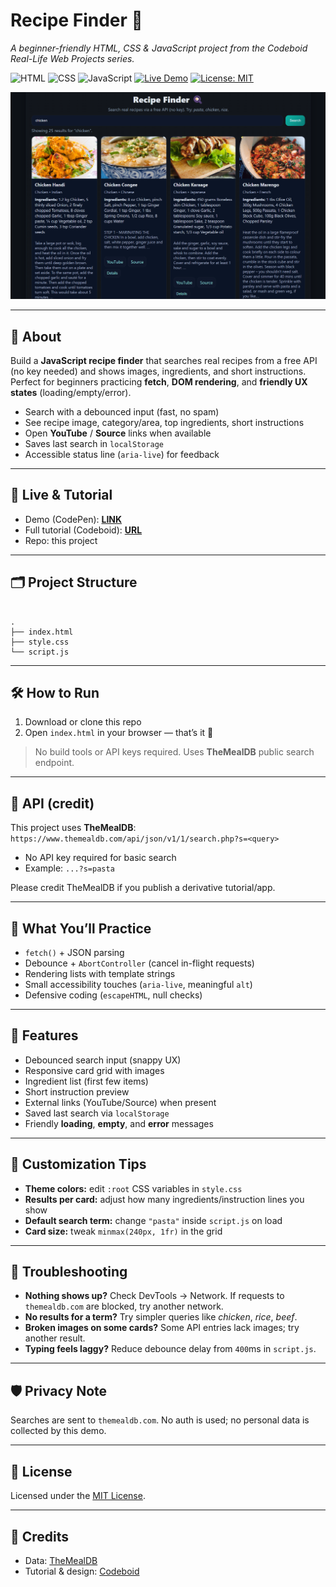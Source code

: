 # Recipe Finder 🍳  
*A beginner-friendly HTML, CSS & JavaScript project from the Codeboid Real-Life Web Projects series.*

![HTML](https://img.shields.io/badge/HTML-5-orange)
![CSS](https://img.shields.io/badge/CSS-3-blue)
![JavaScript](https://img.shields.io/badge/JavaScript-ES6-yellow)
[![Live Demo](https://img.shields.io/badge/Live-Demo-teal)](YOUR_CODEPEN_LINK)
[![License: MIT](https://img.shields.io/badge/License-MIT-informational)](LICENSE)


![Recipe Finder Screenshot](image.png)

---

## 📌 About
Build a **JavaScript recipe finder** that searches real recipes from a free API (no key needed) and shows images, ingredients, and short instructions. Perfect for beginners practicing **fetch**, **DOM rendering**, and **friendly UX states** (loading/empty/error).

- Search with a debounced input (fast, no spam)
- See recipe image, category/area, top ingredients, short instructions
- Open **YouTube** / **Source** links when available
- Saves last search in `localStorage`
- Accessible status line (`aria-live`) for feedback

---

## 🔗 Live & Tutorial
- Demo (CodePen): **[LINK](https://codepen.io/Codeboid/pen/YPyermv)**
- Full tutorial (Codeboid): **[URL](https://codeboid.com/html-css-javascript-project-recipe-finder/)**
- Repo: this project

---

## 🗂 Project Structure
```

.
├── index.html
├── style.css
└── script.js

```

---

## 🛠 How to Run
1) Download or clone this repo  
2) Open `index.html` in your browser — that’s it 🚀

> No build tools or API keys required. Uses **TheMealDB** public search endpoint.

---

## 🤝 API (credit)
This project uses **TheMealDB**:  
`https://www.themealdb.com/api/json/v1/1/search.php?s=<query>`

- No API key required for basic search  
- Example: `...?s=pasta`

Please credit TheMealDB if you publish a derivative tutorial/app.

---

## 🧠 What You’ll Practice
- `fetch()` + JSON parsing  
- Debounce + `AbortController` (cancel in-flight requests)  
- Rendering lists with template strings  
- Small accessibility touches (`aria-live`, meaningful `alt`)  
- Defensive coding (`escapeHTML`, null checks)

---

## 🎯 Features
- Debounced search input (snappy UX)
- Responsive card grid with images
- Ingredient list (first few items)
- Short instruction preview
- External links (YouTube/Source) when present
- Saved last search via `localStorage`
- Friendly **loading**, **empty**, and **error** messages

---

## 🔧 Customization Tips
- **Theme colors:** edit `:root` CSS variables in `style.css`  
- **Results per card:** adjust how many ingredients/instruction lines you show  
- **Default search term:** change `"pasta"` inside `script.js` on load  
- **Card size:** tweak `minmax(240px, 1fr)` in the grid

---

## 🧪 Troubleshooting
- **Nothing shows up?** Check DevTools → Network. If requests to `themealdb.com` are blocked, try another network.  
- **No results for a term?** Try simpler queries like *chicken*, *rice*, *beef*.  
- **Broken images on some cards?** Some API entries lack images; try another result.  
- **Typing feels laggy?** Reduce debounce delay from `400`ms in `script.js`.

---

## 🛡️ Privacy Note
Searches are sent to `themealdb.com`. No auth is used; no personal data is collected by this demo.

---

## 📖 License
Licensed under the [MIT License](LICENSE).

---

## 🙌 Credits
- Data: [TheMealDB](https://www.themealdb.com/)  
- Tutorial & design: [Codeboid](https://codeboid.com/)


